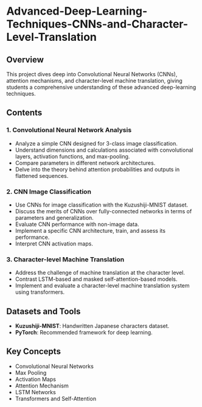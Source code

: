 # Advanced-Deep-Learning-Techniques-CNNs-and-Character-Level-Translation

## Overview

This project dives deep into Convolutional Neural Networks (CNNs), attention mechanisms, and character-level machine translation, giving students a comprehensive understanding of these advanced deep-learning techniques.

## Contents

### 1. Convolutional Neural Network Analysis 

- Analyze a simple CNN designed for 3-class image classification.
- Understand dimensions and calculations associated with convolutional layers, activation functions, and max-pooling.
- Compare parameters in different network architectures.
- Delve into the theory behind attention probabilities and outputs in flattened sequences.

### 2. CNN Image Classification 

- Use CNNs for image classification with the Kuzushiji-MNIST dataset.
- Discuss the merits of CNNs over fully-connected networks in terms of parameters and generalization.
- Evaluate CNN performance with non-image data.
- Implement a specific CNN architecture, train, and assess its performance.
- Interpret CNN activation maps.

### 3. Character-level Machine Translation 

- Address the challenge of machine translation at the character level.
- Contrast LSTM-based and masked self-attention-based models.
- Implement and evaluate a character-level machine translation system using transformers.

## Datasets and Tools
- **Kuzushiji-MNIST**: Handwritten Japanese characters dataset.
- **PyTorch**: Recommended framework for deep learning.

## Key Concepts
- Convolutional Neural Networks
- Max Pooling
- Activation Maps
- Attention Mechanism
- LSTM Networks
- Transformers and Self-Attention
